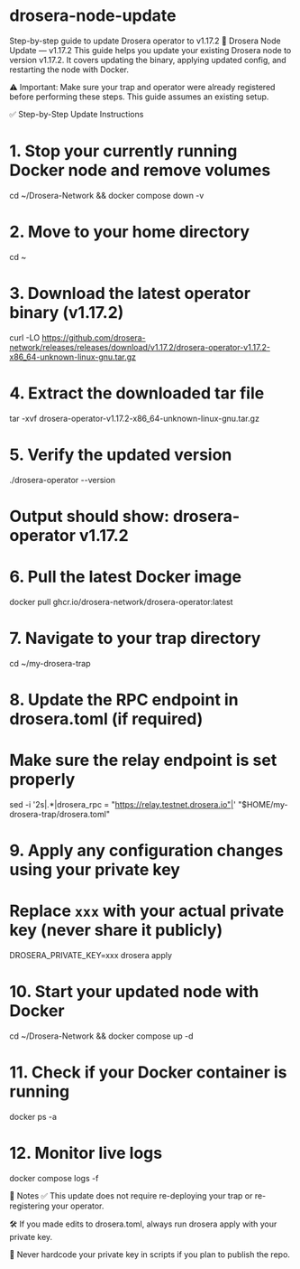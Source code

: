 # drosera-node-update
Step-by-step guide to update Drosera operator to v1.17.2
🔄 Drosera Node Update — v1.17.2
This guide helps you update your existing Drosera node to version v1.17.2. It covers updating the binary, applying updated config, and restarting the node with Docker.

⚠️ Important: Make sure your trap and operator were already registered before performing these steps. This guide assumes an existing setup.

✅ Step-by-Step Update Instructions
# 1. Stop your currently running Docker node and remove volumes
cd ~/Drosera-Network && docker compose down -v

# 2. Move to your home directory
cd ~

# 3. Download the latest operator binary (v1.17.2)
curl -LO https://github.com/drosera-network/releases/releases/download/v1.17.2/drosera-operator-v1.17.2-x86_64-unknown-linux-gnu.tar.gz

# 4. Extract the downloaded tar file
tar -xvf drosera-operator-v1.17.2-x86_64-unknown-linux-gnu.tar.gz

# 5. Verify the updated version
./drosera-operator --version
# Output should show: drosera-operator v1.17.2

# 6. Pull the latest Docker image
docker pull ghcr.io/drosera-network/drosera-operator:latest

# 7. Navigate to your trap directory
cd ~/my-drosera-trap

# 8. Update the RPC endpoint in drosera.toml (if required)
# Make sure the relay endpoint is set properly
sed -i '2s|.*|drosera_rpc = "https://relay.testnet.drosera.io"|' "$HOME/my-drosera-trap/drosera.toml"

# 9. Apply any configuration changes using your private key
# Replace `xxx` with your actual private key (never share it publicly)
DROSERA_PRIVATE_KEY=xxx drosera apply

# 10. Start your updated node with Docker
cd ~/Drosera-Network && docker compose up -d

# 11. Check if your Docker container is running
docker ps -a

# 12. Monitor live logs
docker compose logs -f

📌 Notes
✅ This update does not require re-deploying your trap or re-registering your operator.

🛠️ If you made edits to drosera.toml, always run drosera apply with your private key.

🔐 Never hardcode your private key in scripts if you plan to publish the repo.
